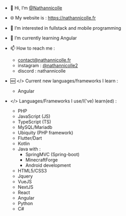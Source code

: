 - 👋 Hi, I’m <a href="https://github.com/Nathannicolle/">@Nathannicolle</a>
- 🌐 My website is : https://nathannicolle.fr
- 👀 I’m interested in fullstack and mobile programming
- 🌱 I’m currently learning Angular
- 📫 How to reach me :
  * contact@nathannicolle.fr
  * instagram : <a href="https://instagram.com/nathannicolle2">@nathannicolle2</a>
  * discord : nathannicolle

- 🆕 </> Current new languages/frameworks I learn :
  * Angular

- </> Languages/Frameworks I use/I('ve) learn(ed) :
  * PHP
  * JavaScript (JS)
  * TypeScript (TS)
  * MySQL/Mariadb
  * Ubiquity (PHP framework)
  * Flutter/Dart
  * Kotlin
  * Java with :
    * SpringMVC (Spring-boot)
    * MinecraftForge
    * Android development
  * HTML5/CSS3
  * Jquery
  * VueJS
  * NextJS
  * React
  * Angular
  * Python
  * C#
  
<!---
Nathannicolle/Nathannicolle is a ✨ special ✨ repository because its `README.md` (this file) appears on your GitHub profile.
You can click the Preview link to take a look at your changes.
--->
